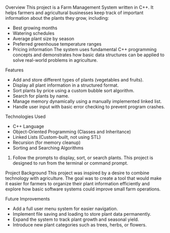 Overview
This project is a Farm Management System written in C++. It helps farmers and agricultural businesses keep track of important information about the plants they grow, including:
* Best growing months
* Watering schedules
* Average plant size by season
* Preferred greenhouse temperature ranges
* Pricing information
The system uses fundamental C++ programming concepts and demonstrates how basic data structures can be applied to solve real-world problems in agriculture.

Features
* Add and store different types of plants (vegetables and fruits).
* Display all plant information in a structured format.
* Sort plants by price using a custom bubble sort algorithm.
* Search for plants by name.
* Manage memory dynamically using a manually implemented linked list.
* Handle user input with basic error checking to prevent program crashes.

Technologies Used
* C++ Language
* Object-Oriented Programming (Classes and Inheritance)
* Linked Lists (Custom-built, not using STL)
* Recursion (for memory cleanup)
* Sorting and Searching Algorithms  
1. Follow the prompts to display, sort, or search plants.
This project is designed to run from the terminal or command prompt.

Project Background
This project was inspired by a desire to combine technology with agriculture. The goal was to create a tool that would make it easier for farmers to organize their plant information efficiently and explore how basic software systems could improve small farm operations.

Future Improvements
* Add a full user menu system for easier navigation.
* Implement file saving and loading to store plant data permanently.
* Expand the system to track plant growth and seasonal yield.
* Introduce new plant categories such as trees, herbs, or flowers.
